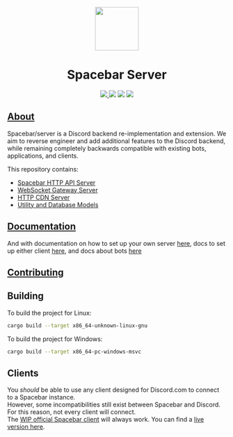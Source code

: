 <p align="center">
  <img width="100" src="https://raw.githubusercontent.com/spacebarchat/spacebarchat/master/branding/png/Spacebar__Icon-Rounded-Subtract.png" />
</p>
<h1 align="center">Spacebar Server</h1>

<p align="center">
  <a href="https://discord.gg/ZrnGQP6p3d">
    <img src="https://img.shields.io/discord/806142446094385153?color=7489d5&logo=discord&logoColor=ffffff" />
  </a>
  <img src="https://img.shields.io/static/v1?label=Status&message=Development&color=blue">
  <a title="Crowdin" target="_blank" href="https://translate.spacebar.chat/"><img src="https://badges.crowdin.net/fosscord/localized.svg"></a>
   <a href="https://opencollective.com/spacebar">
    <img src="https://opencollective.com/spacebar/tiers/badge.svg">
  </a>
</p>

## [About](https://spacebar.chat)

Spacebar/server is a Discord backend re-implementation and extension.
We aim to reverse engineer and add additional features to the Discord backend, while remaining completely backwards compatible with existing bots, applications, and clients.

This repository contains:

- [Spacebar HTTP API Server](/src/api)
- [WebSocket Gateway Server](/src/gateway)
- [HTTP CDN Server](/src/cdn)
- [Utility and Database Models](/src/util)

## [Documentation](https://docs.spacebar.chat)

And with documentation on how to set up your own server [here](https://docs.spacebar.chat/setup/server), docs to set up either client [here](https://docs.spacebar.chat/setup/clients/), and docs about bots [here](https://docs.spacebar.chat/setup/bots/)

## [Contributing](https://docs.spacebar.chat/contributing/)

## Building

To build the project for Linux:

```bash
cargo build --target x86_64-unknown-linux-gnu
```

To build the project for Windows:

```bash
cargo build --target x86_64-pc-windows-msvc
```

## Clients

You _should_ be able to use any client designed for Discord.com to connect to a Spacebar instance.  
However, some incompatibilities still exist between Spacebar and Discord. For this reason, not every client will connect.  
The [WIP official Spacebar client](https://github.com/spacebarchat/client) will always work.
You can find a [live version here](https://app.spacebar.chat).
